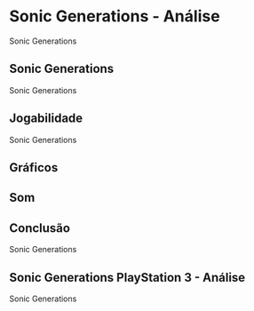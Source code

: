 ---
---

# Sonic Generations - Análise

Sonic Generations

## Sonic Generations

Sonic Generations

## Jogabilidade

Sonic Generations

## Gráficos


## Som

## Conclusão

Sonic Generations

## Sonic Generations PlayStation 3 - Análise

Sonic Generations
